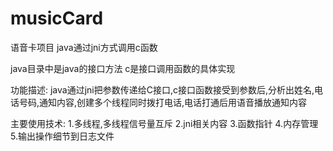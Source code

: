 musicCard
=========

语音卡项目 java通过jni方式调用c函数


java目录中是java的接口方法 c是接口调用函数的具体实现

功能描述:
java通过jni把参数传递给C接口,c接口函数接受到参数后,分析出姓名,电话号码,通知内容,创建多个线程同时拨打电话,电话打通后用语音播放通知内容

主要使用技术:
1.多线程,多线程信号量互斥
2.jni相关内容
3.函数指针
4.内存管理
5.输出操作细节到日志文件

